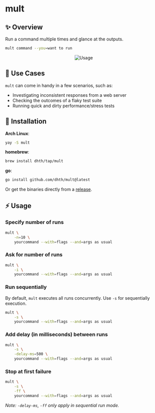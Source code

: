 # mult

✨ Overview
---

Run a command multiple times and glance at the outputs.

```bash
mult command --you=want to run
```

<p align="center">
  <img src="https://tools.dhruvs.space/images/mult/mult-usage-1.gif" alt="Usage" />
</p>

🧰 Use Cases
---

`mult` can come in handy in a few scenarios, such as:

- Investigating inconsistent responses from a web server
- Checking the outcomes of a flaky test suite
- Running quick and dirty performance/stress tests

💾 Installation
---

**Arch Linux**:

```sh
yay -S mult
```

**homebrew**:

```sh
brew install dhth/tap/mult
```

**go**:

```sh
go install github.com/dhth/mult@latest
```

Or get the binaries directly from a
[release](https://github.com/dhth/mult/releases).

⚡️ Usage
---

### Specify number of runs

```bash
mult \
    -n=10 \
    yourcommand --with=flags --and=args as usual
```

### Ask for number of runs

```bash
mult \
    -i \
    yourcommand --with=flags --and=args as usual
```

### Run sequentially

By default, `mult` executes all runs concurrently. Use `-s` for sequentially
execution.

```bash
mult \
    -s \
    yourcommand --with=flags --and=args as usual
```

### Add delay (in milliseconds) between runs

```bash
mult \
    -s \
    -delay-ms=500 \
    yourcommand --with=flags --and=args as usual
```

### Stop at first failure

```bash
mult \
    -s \
    -ff \
    yourcommand --with=flags --and=args as usual
```

*Note: `-delay-ms`, `-ff` only apply in sequential run mode.*
